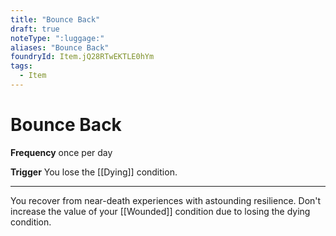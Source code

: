 ```yaml
---
title: "Bounce Back"
draft: true
noteType: ":luggage:"
aliases: "Bounce Back"
foundryId: Item.jQ28RTwEKTLE0hYm
tags:
  - Item
---
```


# Bounce Back

**Frequency** once per day

**Trigger** You lose the [[Dying]] condition.

* * *

You recover from near-death experiences with astounding resilience. Don't increase the value of your [[Wounded]] condition due to losing the dying condition.
